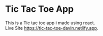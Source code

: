 # Tic Tac Toe App

This is a Tic tac toe app i made using react.  
Live Site https://tic-tac-toe-davin.netlify.app.
